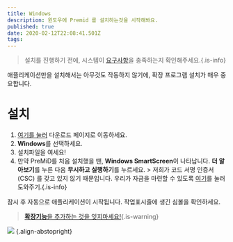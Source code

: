 ```yaml
---
title: Windows
description: 윈도우에 Premid 를 설치하는것을 시작해봐요.
published: true
date: 2020-02-12T22:08:41.501Z
tags:
---
```


> 설치를 진행하기 전에, 시스템이 [요구사항](/install/requirements)을 충족하는지 확인해주세요.{.is-info}

애플리케이션만을 설치해서는 아무것도 작동하지 않기에, 확장 프로그램 설치가 매우 중요합니다.

# 설치
1. [여기를 눌러](https://premid.app/downloads) 다운로드 페이지로 이동하세요.
2. **Windows**를 선택하세요.
3. 설치파일을 여세요!
4. 만약 PreMiD를 처음 설치했을 땐, **Windows SmartScreen**이 나타납니다. **더 알아보기**를 누른 다음 **무시하고 실행하기**를 누르세요. > 저희가 코드 서명 인증서 (CSC) 를 갖고 있지 않기 때문입니다. 우리가 자금을 마련할 수 있도록 [여기](https://www.patreon.com/Timeraa)를 눌러 도와주기.{.is-info}

잠시 후 자동으로 애플리케이션이 시작됩니다. 작업표시줄에 생긴 심볼을 확인하세요.

> [**확장기능**을 추가하는 것을 잊지마세요!](/install){.is-warning}

![](https://a.icons8.com/djxbtnYm/GBjHDS/svg.svg) {.align-abstopright}